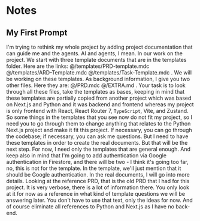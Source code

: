 # Notes

## My First Prompt

I'm trying to rethink my whole project by adding project documentation
that can guide me and the agents. AI and agents, I mean. In our work on the project.
We start with three template documents that are in the templates folder.
Here are the links: @/templates/PRD-template.mdc @/templates/ARD-Template.mdc @/templates/Task-Template.mdc .
We will be working on these templates. As background information, I give you two other files.
Here they are: @/PRD.mdc @/EXTRA.md . Your task is to look through all these files, take the templates as bases,
keeping in mind that these templates are partially copied from another project which was based on Next.js and Python
and it was backend and frontend whereas my project is only frontend with React, React Router 7, `TypeScript`, Vite,
and Zustand. So some things in the templates that you see now do not fit my project, so I need you to go through them
to change anything that relates to the Python Next.js project and make it fit this project.
If necessary, you can go through the codebase; if necessary, you can ask me questions.
But I need to have these templates in order to create the real documents. But that will be the next step.
For now, I need only the templates that are general enough. And keep also in mind that I'm going
to add authentication via Google authentication in Firestore, and there will be two - I think it's going too far,
no, this is not for the template. In the template, we'll just mention that it should be Google authentication.
In the real documents, I will go into more details. Looking at the reference PRD, that is the old PRD
that I had for this project. It is very verbose, there is a lot of information there. You only look at it for now
as a reference in what kind of template questions we will be answering later. You don't have to use that text,
only the ideas for now. And of course eliminate all references to Python and Next.js as I have no back-end.
